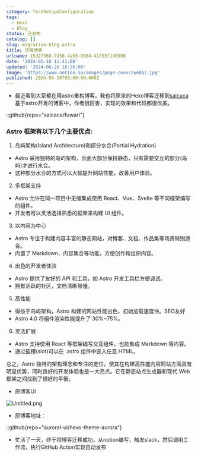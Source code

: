 ```yaml
---
category: TechSetup&Configuration
tags:
  - Hexo
  - Blog
status: 已发布
catalog: []
slug: migration-blog-astro
title: 迁移博客
urlname: 15d27368-7d56-4a55-998d-41f55f1d0998
date: '2024-05-10 11:41:00'
updated: '2024-06-26 18:26:00'
image: 'https://www.notion.so/images/page-cover/webb2.jpg'
published: 2024-05-10T08:00:00.000Z
---
```

- 最近看到大家都在用astro重构博客，我也将原来的Hexo博客迁移到[saicaca](https://github.com/saicaca/fuwari)基于astro开发的博客中，作者很厉害，实现的效果和代码都很优美。

::github{repo="saicaca/fuwari"}


### Astro 框架有以下几个主要优点:



1. 岛屿架构(Island Architecture)和部分水合(Partial Hydration)
- Astro 采用独特的岛屿架构，页面大部分保持静态，只有需要交互的部分(岛屿)才进行水合。
- 这种部分水合的方式可以大幅提升网站性能，改善用户体验。

2. 多框架支持
- Astro 允许在同一项目中无缝集成使用 React、Vue、Svelte 等不同框架编写的组件。
- 开发者可以灵活选择熟悉的框架来构建 UI 组件。

3. 以内容为中心
- Astro 专注于构建内容丰富的静态网站，对博客、文档、作品集等场景特别适合。
- 内置了 Markdown、内容集合等功能，方便创作和组织内容。

4. 出色的开发者体验
- Astro 提供了友好的 API 和工具，如 Astro 开发工具栏方便调试。
- 拥有活跃的社区，文档清晰易懂。

5. 高性能
- 得益于岛屿架构，Astro 构建的网站性能出色，初始加载速度快。SEO友好
- Astro 4.0 将组件渲染性能提升了 30%~75%。

6. 灵活扩展
- Astro 支持使用 React 等框架编写交互组件，也能集成 Markdown 等内容。
- 通过插槽(slot)可以在 .astro 组件中嵌入任意 HTML。

总之，Astro 独特的架构理念和专注的定位，使其在构建高性能内容网站方面具有明显优势，同时良好的开发体验也是一大亮点。它在静态站点生成器和现代 Web 框架之间找到了很好的平衡。

- 原博客UI

![Untitled.png](https://prod-files-secure.s3.us-west-2.amazonaws.com/5d24fe63-e567-4804-86f9-9fdc62e13082/3d59c350-432a-4fb6-a08f-0638fef2026e/Untitled.png?X-Amz-Algorithm=AWS4-HMAC-SHA256&X-Amz-Content-Sha256=UNSIGNED-PAYLOAD&X-Amz-Credential=ASIAZI2LB466VKOUHOWD%2F20250308%2Fus-west-2%2Fs3%2Faws4_request&X-Amz-Date=20250308T213229Z&X-Amz-Expires=3600&X-Amz-Security-Token=IQoJb3JpZ2luX2VjEB0aCXVzLXdlc3QtMiJIMEYCIQD78mhuMWLCnlJglKYoPBWH8W3idYX5a7j9Scra6NFiYQIhALLwrAxSi5gffnwcHO1chWM%2FhdsNg9nYvsEIen0qcgJNKv8DCGYQABoMNjM3NDIzMTgzODA1IgzSmBmn3%2FSSChD1VW8q3AOYksLe540LOipy0Yy3W1Bt3tKynbV0bNMS3aPnuEqtUMyaO4K5Ocvp6O3By5zQ620yeEV3ytXD8TWXYMl83dUjFokW3tfRFzLVrmuMy%2FqO7hzmyWsSSJoRVQ%2FTc9slHN2%2FC5Zqy7E4It%2BcbOJ1V%2Fi8JjbnKS2YrWQ4vuRc9hUA3XMLkGTSuamwHe6OxwtnPZuFiXbVgygx3I5Dd1%2BYqbGzBoKw0vFs5ywvNe%2BTdpBp4jU8ZTXPNzVVHZGGUSNbTgHw%2Bl8k75Mc7xAPBf1pzf34iPgz8LsivHudQ1NczM4ls7Fq2SA5YPhVpnIAgu%2BU1VQ51T27fZgxX%2FbmLf0r2%2BSe5CVRdTB67n1h5Cx9x8sw6tbEv3opVOJZW55w8AzwIjnHD6GyV2CeAozWTw0Cxg7nQ9R%2BxHjH2UQfN%2B8R9LWNo7Lpab4BvKI%2Fk6wtiG%2F5sCOky1f9KhgvwNWmuqBKW7A7OJBeqbTRG%2FRMInlfA5h2a06I7A1q504Ly11ssA%2B%2FBJW7Q5OgbKnsM7sIF4xm2hZiKL9HGvPQve1s9NgKTS86wa0z5qltYZqE6Ab%2BmV1MPChdTd%2BU%2FdT%2B%2FgfdAKRvPmOAeY%2Fh5BPwBdPmhHoMBwa0lPzxn6%2BbwhcQRB5odzC30rK%2BBjqkAVn2ZAcbMzLaDQsqJzkCz80BmsrDTeS9AQfTi2Au%2BfdN6nOagUZ%2Fjmckf1SDgwA6UwQR1FScL%2BaYO4f3YLOiPJ2V6ChPx6eMXLIhopAkv8gx4%2BfihTfcXhwpBrvSLrVjBuZUcJYl5aShMd%2FwloaMFbTuKgowQOHoO4%2BfzEwMfQH8e08hJfWwZ%2FO2Go5FwyVzpuzbdiNSjpEwIpjOYxa0ACbrNZwO&X-Amz-Signature=30fe03725fd3e7c4b6b48d6d5e0463cc6460bb32e42733b8f39f46d09d7bedb8&X-Amz-SignedHeaders=host&x-id=GetObject)

- 原博客地址：

::github{repo="auroral-ui/hexo-theme-aurora"}

- 忙活了一天，终于将博客迁移成功，从notion编写，触发slack，然后调用工作流，执行GitHub Action实现自动发布
